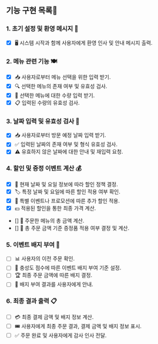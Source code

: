 ## 기능 구현 목록🚀

### 1. 초기 설정 및 환영 메시지 🌟
- [x] 🖥️ 시스템 시작과 함께 사용자에게 환영 인사 및 안내 메시지 출력.

### 2. 메뉴 관련 기능 🍽️
- [x] 📥 사용자로부터 메뉴 선택을 위한 입력 받기.
- [x] 🔍 선택한 메뉴의 존재 여부 및 유효성 검사.
- [x] 🔄 선택한 메뉴에 대한 수량 입력 받기.
- [x] 📋 입력된 수량의 유효성 검사.

### 3. 날짜 입력 및 유효성 검사 📅
- [x] 📥 사용자로부터 방문 예정 날짜 입력 받기.
- [x] ✅ 입력된 날짜의 존재 여부 및 형식 유효성 검사.
- [x] ⚠ 유효하지 않은 날짜에 대한 안내 및 재입력 요청.

### 4. 할인 및 증정 이벤트 계산 💰
- [x] 📆 현재 날짜 및 요일 정보에 따라 할인 정책 결정.
- [x] 🏷️ 특정 날짜 및 요일에 따른 할인 적용 여부 확인.
- [x] 🌟 특별 이벤트나 프로모션에 따른 추가 할인 적용.
- [x] 💵 적용된 할인을 통한 최종 가격 계산.
- [] 🧮 주문한 메뉴의 총 금액 계산.
- [] 🎁 총 주문 금액 기준 증정품 적용 여부 결정 및 계산.

### 5. 이벤트 배지 부여 🏅
- [ ] 📊 사용자의 이전 주문 확인.
- [ ] 📐 충성도 점수에 따른 이벤트 배지 부여 기준 설정.
- [ ] 🏆 최종 주문 금액에 따른 배지 결정.
- [ ] 📢 배지 부여 결과를 사용자에게 안내.

### 6. 최종 결과 출력 📋
- [ ] 💳 최종 결제 금액 및 배지 정보 계산.
- [ ] 🎟️ 사용자에게 최종 주문 결과, 결제 금액 및 배지 정보 표시.
- [ ] ✅ 주문 완료 및 사용자에게 감사 인사 전달.